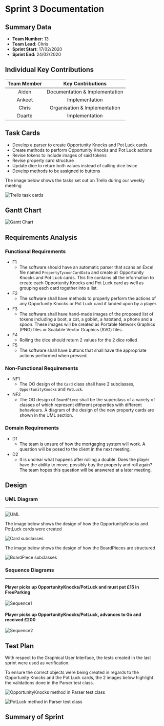 # Sprint 3 Documentation

## Summary Data

- **Team Number:** 13
- **Team Lead:** Chris
- **Sprint Start:** 17/02/2020
- **Sprint End:** 24/02/2020

## Individual Key Contributions

| Team Member | Key Contributions |
| :---------: | :---------------: |
|    Aiden    |  Documentation & Implementation   |
|   Ankeet    |  Implementation   |
|    Chris    |  Organisation & Implementation   |
|   Duarte    |  Implementation   |

## Task Cards

- Develop a parser to create Opportunity Knocks and Pot Luck cards
- Create methods to perform Opportunity Knocks and Pot Luck actions
- Revise tokens to include images of said tokens
- Revise property card structure
- Update dice to return both values instead of calling dice twice
- Develop methods to be assigned to buttons

The image below shows the tasks set out on Trello during our weekly meeting

![Trello task cards](images/trello3.png)

## Gantt Chart

![Gantt Chart](images/gantt3.png)

## Requirements Analysis

### Functional Requirements

- F1
  - The software should have an automatic parser that scans an Excel file named `PropertyTycoonCardData` and create all Opportunity Knocks and Pot Luck cards. This file contains all the information to create each Opportunity Knocks and Pot Luck card as well as grouping each card together into a list.
- F2
  - The software shall have methods to properly perform the actions of any Opportunity Knocks or Pot Luck card if landed upon by a player.
- F3
  - The software shall have hand-made images of the proposed list of tokens including a boot, a cat, a goblet, a hatstand, a phone and a spoon. These images will be created as Portable Network Graphics (PNG) files or Scalable Vector Graphics (SVG) files.
- F4
  - Rolling the dice should return 2 values for the 2 dice rolled.
- F5
  - The software shall have buttons that shall have the appropriate actions performed when pressed.

### Non-Functional Requirements
- NF1
  - The OO design of the `Card` class shall have 2 subclasses, `OpportunityKnocks` and `PotLuck`.
- NF2
  - The OO design of `BoardPiece` shall be the superclass of a variety of classes of which represent different properties with different behaviours. A diagram of the design of the new property cards are shown in the UML section.

### Domain Requirements
- D1
  - The team is unsure of how the mortgaging system will work. A question will be posed to the client in the next meeting.
- D2
  - It is unclear what happens after rolling a double. Does the player have the ability to move, possibly buy the property and roll again? The team hopes this question will be answered at a later meeting.

## Design

### UML Diagram
___

![UML](images/UML3.svg)

The image below shows the design of how the OpportunityKnocks and PotLuck cards were created

![Card subclasses](images/cardDesign.svg)

The image below shows the design of how the BoardPieces are structured

![BoardPiece subclasses](images/boardPieceDesign.svg)

### Sequence Diagrams
___

#### Player picks up OpportunityKnocks/PotLuck and must put £15 in FreeParking

![Sequence1](images/playerPuts15FPSequence.svg)

#### Player picks up OpportunityKnocks/PotLuck, advances to Go and received £200 

![Sequence2](images/advanceGoSequence.svg)

## Test Plan

With respect to the Graphical User Interface, the tests created in the last sprint were used as verification.

To ensure the correct objects were being created in regards to the Opportunity Knocks and the Pot Luck cards, the 2 images below highlight the validations done in the Parser test class.

![OpportunityKnocks method in Parser test class](images/oppoTest.png)

![PotLuck method in Parser test class](images/potLuckTest.png)

## Summary of Sprint